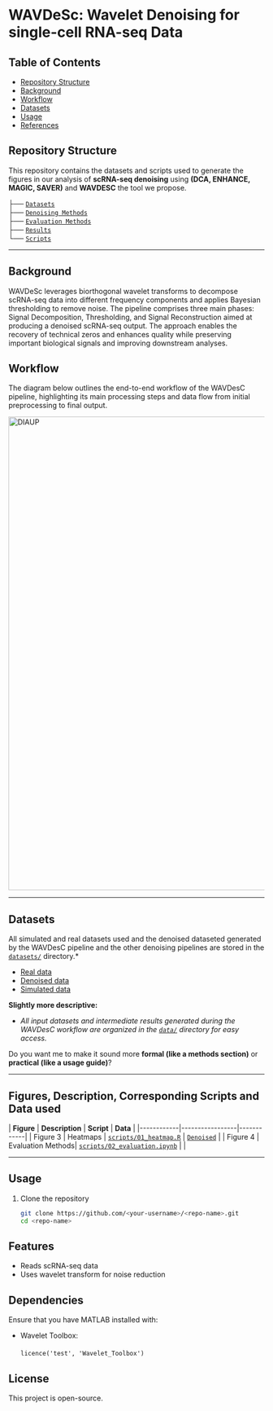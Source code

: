 <p align="center">
  <strong><h1>WAVDeSc: Wavelet Denoising for single-cell RNA-seq Data</h1></strong>
</p>

## Table of Contents
- [Repository Structure](#Repository-Structure)
- [Background](#Background)
- [Workflow](#Workflow)
- [Datasets](#Datasets)
- [Usage](#Usage)
- [References](#References)


## Repository Structure
This repository contains the datasets and scripts used to generate the figures in our analysis of **scRNA-seq denoising** using **(DCA, ENHANCE, MAGIC, SAVER)** and **WAVDESC** the tool we propose. 

├── [`Datasets`](datasets/) </br>
├── [`Denoising Methods`](denoising_methods/) </br>
├── [`Evaluation Methods`](evaluatin_methods/) </br>
├── [`Results`](results/) </br>
└── [`Scripts`](scripts/) </br>
 
---

## Background
WAVDeSc leverages biorthogonal wavelet transforms to decompose scRNA-seq data into different frequency components and applies Bayesian thresholding to remove noise. The pipeline comprises three main phases: Signal Decomposition, Thresholding, and Signal Reconstruction aimed at producing a denoised scRNA-seq output. The approach enables the recovery of technical zeros and enhances quality while preserving important biological signals and improving downstream analyses.  

## Workflow
The diagram below outlines the end-to-end workflow of the WAVDesC pipeline, highlighting its main processing steps and data flow from initial preprocessing to final output.

<img width="1314" height="930" alt="DIAUP" src="https://github.com/user-attachments/assets/ac9579c1-fa83-495d-a32d-e64097501e31" />

---

## Datasets
All simulated and real datasets used and the denoised dataseted generated by the WAVDesC pipeline and the other denoising pipelines are stored in the [`datasets/`](datasets/) directory.*
- [Real data](https://drive.google.com/drive/folders/1ThLe1NoXmWD2MAQ1pCQopG6CLMeWW6AU?usp=sharing)
- [Denoised data](https://drive.google.com/drive/folders/1ZIsCOOtKXTXJVcW9-7o2D8WaCsxTbIqK?usp=drive_link)
- [Simulated data](https://drive.google.com/drive/folders/1WSoh79Ld9zFioh51t5e4RBiO6TywRNQL?usp=sharing)

**Slightly more descriptive:**

* *All input datasets and intermediate results generated during the WAVDesC workflow are organized in the [`data/`](link-to-directory) directory for easy access.*

Do you want me to make it sound more **formal (like a methods section)** or **practical (like a usage guide)**?

---

## Figures, Description, Corresponding Scripts and Data used

| **Figure** | **Description** | **Script** | **Data** |
|------------|-----------------|------------|
| Figure 3   | Heatmaps | [`scripts/01_heatmap.R`](scripts/01_heatmap.R) | [`Denoised`](datasets/denoised/) |
| Figure 4   | Evaluation Methods| [`scripts/02_evaluation.ipynb`](scripts/02_evaluation.ipynb) | |


---

## Usage

1. Clone the repository  
   ```bash
   git clone https://github.com/<your-username>/<repo-name>.git
   cd <repo-name>

## Features  

- Reads scRNA-seq data  
- Uses wavelet transform for noise reduction  

## Dependencies  

Ensure that you have MATLAB installed with:  
  - Wavelet Toolbox:</br>  
  `licence('test', 'Wavelet_Toolbox')`  

## License  

This project is open-source.  
